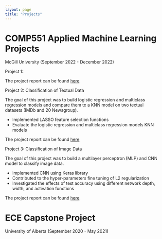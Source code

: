 ```yaml
---
layout: page
title: "Projects"
---
```


# COMP551 Applied Machine Learning Projects 
McGill University (September 2022 - December 2022)

Project 1:


The project report can be found [here](https://andrewcccc.github.io/assignment1_group_47.pdf)


Project 2: Classification of Textual Data

The goal of this project was to build logistic regression and multiclass regression models and compare them to a KNN model on two textual datasets (IMDb and 20 Newsgroup).
* Implemented LASSO feature selection functions
* Evaluate the logistic regression and multiclass regression models KNN models 

The project report can be found [here](https://andrewcccc.github.io/assignment2_group_47.pdf)

Project 3: Classification of Image Data

The goal of this project was to build a multilayer perceptron (MLP) and CNN model to classify image data.
* Implemented CNN using Keras library 
* Contributed to the hyper-parameters fine tuning of L2 regularization
* Investigated the effects of test accuracy using different network depth, width, and activation functions 

The project report can be found [here](https://andrewcccc.github.io/assignment3_group_47.pdf)

# ECE Capstone Project 
University of Alberta (September 2020 - May 2021)


